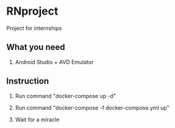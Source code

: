 # RNproject

Project for internships

## What you need

1. Android Studio + AVD Emulator

## Instruction

1. Run command "docker-compose up -d"

2. Run command "docker-compose -f docker-compose.yml up"

3. Wait for a miracle
